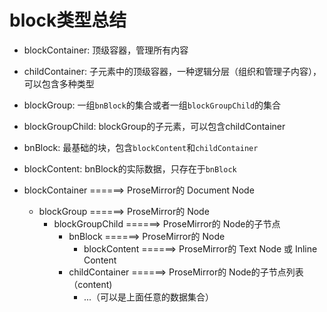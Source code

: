 # block类型总结

- blockContainer: 顶级容器，管理所有内容
- childContainer: 子元素中的顶级容器，一种逻辑分层（组织和管理子内容），可以包含多种类型
- blockGroup: 一组`bnBlock`的集合或者一组`blockGroupChild`的集合
- blockGroupChild: blockGroup的子元素，可以包含childContainer
- bnBlock: 最基础的块，包含`blockContent`和`childContainer`
- blockContent: bnBlock的实际数据，只存在于`bnBlock`


- blockContainer                          ======>   ProseMirror的 Document Node
    - blockGroup                          ======>   ProseMirror的 Node
        - blockGroupChild                 ======>   ProseMirror的 Node的子节点
            - bnBlock                     ======>   ProseMirror的 Node
                - blockContent            ======>   ProseMirror的 Text Node 或 Inline Content
            - childContainer              ======>   ProseMirror的 Node的子节点列表（content)
                - ...（可以是上面任意的数据集合）